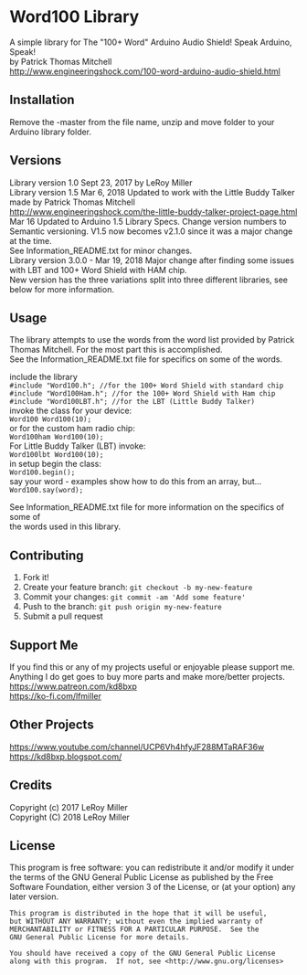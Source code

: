 # Word100 Library

A simple library for The "100+ Word" Arduino Audio Shield! Speak Arduino, Speak!  
by Patrick Thomas Mitchell  
http://www.engineeringshock.com/100-word-arduino-audio-shield.html  
  

## Installation

Remove the -master from the file name, unzip and move folder to your Arduino library folder.  

## Versions

Library version 1.0 Sept 23, 2017 by LeRoy Miller  
Library version 1.5 Mar 6, 2018 Updated to work with the Little Buddy Talker made by Patrick Thomas Mitchell  
http://www.engineeringshock.com/the-little-buddy-talker-project-page.html  
Mar 16 Updated to Arduino 1.5 Library Specs. Change version numbers to Semantic
versioning. V1.5 now becomes v2.1.0 since it was a major change at the time.  
See Information_README.txt for minor changes.  
Library version 3.0.0 - Mar 19, 2018 Major change after finding some issues with LBT and 100+ Word Shield with HAM chip.  
New version has the three variations split into three different libraries, see below for more information.  

## Usage

The library attempts to use the words from the word list provided by Patrick Thomas Mitchell.  For the most part this is accomplished.  
 See the Information_README.txt file for specifics on some of the words.  
  
include the library  
```#include "Word100.h"; //for the 100+ Word Shield with standard chip```   
```#include "Word100Ham.h"; //for the 100+ Word Shield with Ham chip```  
```#include "Word100LBT.h"; //for the LBT (Little Buddy Talker)```  
invoke the class for your device:  
```Word100 Word100(10);```   
or for the custom ham radio chip:   
```Word100ham Word100(10);```   
For Little Buddy Talker (LBT) invoke:  
```Word100lbt Word100(10);```  
in setup begin the class:   
```Word100.begin();```  
say your word - examples show how to do this from an array, but...   
```Word100.say(word);```   

See Information_README.txt file for more information on the specifics of some of  
the words used in this library.   


## Contributing

1. Fork it!
2. Create your feature branch: `git checkout -b my-new-feature`
3. Commit your changes: `git commit -am 'Add some feature'`
4. Push to the branch: `git push origin my-new-feature`
5. Submit a pull request

## Support Me

If you find this or any of my projects useful or enjoyable please support me.  
Anything I do get goes to buy more parts and make more/better projects.  
https://www.patreon.com/kd8bxp  
https://ko-fi.com/lfmiller  

## Other Projects

https://www.youtube.com/channel/UCP6Vh4hfyJF288MTaRAF36w  
https://kd8bxp.blogspot.com/  


## Credits

Copyright (c) 2017 LeRoy Miller  
Copyright (C) 2018 LeRoy Miller  

## License

This program is free software: you can redistribute it and/or modify
    it under the terms of the GNU General Public License as published by
    the Free Software Foundation, either version 3 of the License, or
    (at your option) any later version.

    This program is distributed in the hope that it will be useful,
    but WITHOUT ANY WARRANTY; without even the implied warranty of
    MERCHANTABILITY or FITNESS FOR A PARTICULAR PURPOSE.  See the
    GNU General Public License for more details.

    You should have received a copy of the GNU General Public License
    along with this program.  If not, see <http://www.gnu.org/licenses>
